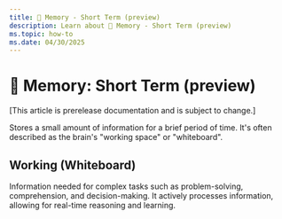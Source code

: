 ```yaml
---
title: 📓 Memory - Short Term (preview)
description: Learn about 📓 Memory - Short Term (preview)
ms.topic: how-to
ms.date: 04/30/2025
---
```


# 📓 Memory: Short Term (preview)

[This article is prerelease documentation and is subject to change.]

Stores a small amount of information for a brief period of time.
It's often described as the brain's "working space" or "whiteboard".

## Working (Whiteboard)

Information needed for complex tasks such as problem-solving, comprehension, and decision-making.
It actively processes information, allowing for real-time reasoning and learning.